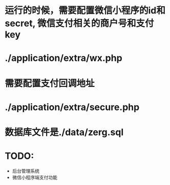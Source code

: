 #  运行的时候，需要配置微信小程序的id和secret, 微信支付相关的商户号和支付key
#  ./application/extra/wx.php

#  需要配置支付回调地址
#  ./application/extra/secure.php

#  数据库文件是./data/zerg.sql

#  TODO:
* 后台管理系统
* 微信小程序端支付功能